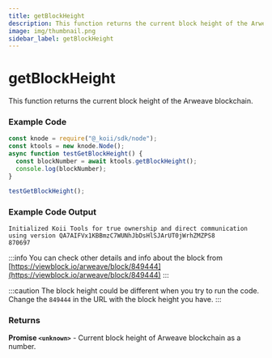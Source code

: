```yaml
---
title: getBlockHeight
description: This function returns the current block height of the Arweave blockchain.
image: img/thumbnail.png
sidebar_label: getBlockHeight
---
```


# getBlockHeight

This function returns the current block height of the Arweave blockchain.

### Example Code

```jsx
const knode = require("@_koii/sdk/node");
const ktools = new knode.Node();
async function testGetBlockHeight() {
  const blockNumber = await ktools.getBlockHeight();
  console.log(blockNumber);
}

testGetBlockHeight();
```

### Example Code Output

```
Initialized Koii Tools for true ownership and direct communication using version QA7AIFVx1KBBmzC7WUNhJbDsHlSJArUT0jWrhZMZPS8
870697
```

:::info
You can check other details and info about the block from [https://viewblock.io/arweave/block/849444](https://viewblock.io/arweave/block/849444)
:::

:::caution
The block height could be different when you try to run the code. Change the `849444` in the URL with the block height you have.
:::

### Returns

**Promise `<unknown>`** - Current block height of Arweave blockchain as a number.
